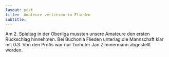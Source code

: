```yaml
---
layout: post
title:  Amateure verlieren in Flieden
subtitle:  
---
```


Am 2. Spieltag in der Oberliga mussten unsere Amateure den ersten Rückschlag hinnehmen. Bei Buchonia Flieden unterlag die Mannschaft klar mit 0:3. Von den Profis war nur Torhüter Jan Zimmermann abgestellt worden. 


